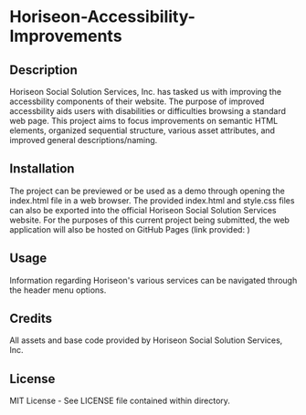 # Horiseon-Accessibility-Improvements

## Description

Horiseon Social Solution Services, Inc. has tasked us with improving the accessbility components of their website. The purpose of improved accessbility aids users with disabilities or difficulties browsing a standard web page. This project aims to focus improvements on semantic HTML elements, organized sequential structure,
various asset attributes, and improved general descriptions/naming.

## Installation

The project can be previewed or be used as a demo through opening the index.html file in a web browser. The provided index.html and style.css files can also be exported into the official Horiseon Social Solution Services website. For the purposes of this current project being submitted, the web application will also be hosted on GitHub Pages (link provided: )

## Usage

Information regarding Horiseon's various services can be navigated through the header menu options. 

## Credits

All assets and base code provided by Horiseon Social Solution Services, Inc.

## License

MIT License - See LICENSE file contained within directory.